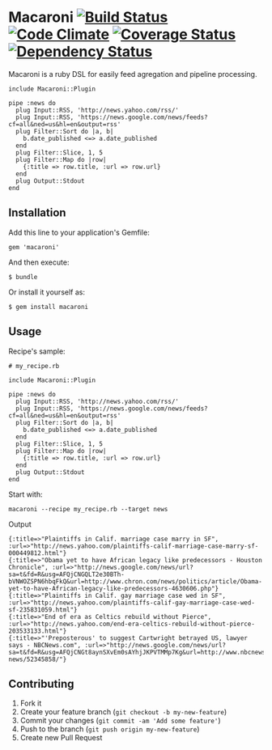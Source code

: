 # Macaroni [![Build Status](https://secure.travis-ci.org/mizoR/macaroni.png)](https://travis-ci.org/mizoR/macaroni) [![Code Climate](https://codeclimate.com/github/mizoR/macaroni.png)](https://codeclimate.com/github/mizoR/macaroni) [![Coverage Status](https://coveralls.io/repos/mizoR/macaroni/badge.png?branch=master)](https://coveralls.io/r/mizoR/macaroni?branch=master) [![Dependency Status](https://gemnasium.com/mizoR/macaroni.png)](https://gemnasium.com/mizoR/macaroni)


Macaroni is a ruby DSL for easily feed agregation and pipeline processing.

```
include Macaroni::Plugin

pipe :news do
  plug Input::RSS, 'http://news.yahoo.com/rss/'
  plug Input::RSS, 'https://news.google.com/news/feeds?cf=all&ned=us&hl=en&output=rss'
  plug Filter::Sort do |a, b|
    b.date_published <=> a.date_published
  end
  plug Filter::Slice, 1, 5
  plug Filter::Map do |row|
    {:title => row.title, :url => row.url}
  end
  plug Output::Stdout
end
```

## Installation

Add this line to your application's Gemfile:

    gem 'macaroni'

And then execute:

    $ bundle

Or install it yourself as:

    $ gem install macaroni

## Usage

Recipe's sample:

```
# my_recipe.rb

include Macaroni::Plugin

pipe :news do
  plug Input::RSS, 'http://news.yahoo.com/rss/'
  plug Input::RSS, 'https://news.google.com/news/feeds?cf=all&ned=us&hl=en&output=rss'
  plug Filter::Sort do |a, b|
    b.date_published <=> a.date_published
  end
  plug Filter::Slice, 1, 5
  plug Filter::Map do |row|
    {:title => row.title, :url => row.url}
  end
  plug Output::Stdout
end
```

Start with:

```
macaroni --recipe my_recipe.rb --target news
```

Output

```
{:title=>"Plaintiffs in Calif. marriage case marry in SF", :url=>"http://news.yahoo.com/plaintiffs-calif-marriage-case-marry-sf-000449812.html"}
{:title=>"Obama yet to have African legacy like predecessors - Houston Chronicle", :url=>"http://news.google.com/news/url?sa=t&fd=R&usg=AFQjCNGQLT2e30BTh-bVNWOZSPN6hbqFkQ&url=http://www.chron.com/news/politics/article/Obama-yet-to-have-African-legacy-like-predecessors-4630606.php"}
{:title=>"Plaintiffs in Calif. gay marriage case wed in SF", :url=>"http://news.yahoo.com/plaintiffs-calif-gay-marriage-case-wed-sf-235831059.html"}
{:title=>"End of era as Celtics rebuild without Pierce", :url=>"http://news.yahoo.com/end-era-celtics-rebuild-without-pierce-203533133.html"}
{:title=>"'Preposterous' to suggest Cartwright betrayed US, lawyer says - NBCNews.com", :url=>"http://news.google.com/news/url?sa=t&fd=R&usg=AFQjCNGt8aynSXvEm0sAYhjJKPVTMMp7Kg&url=http://www.nbcnews.com/video/nightly-news/52345858/"}
```

## Contributing

1. Fork it
2. Create your feature branch (`git checkout -b my-new-feature`)
3. Commit your changes (`git commit -am 'Add some feature'`)
4. Push to the branch (`git push origin my-new-feature`)
5. Create new Pull Request
